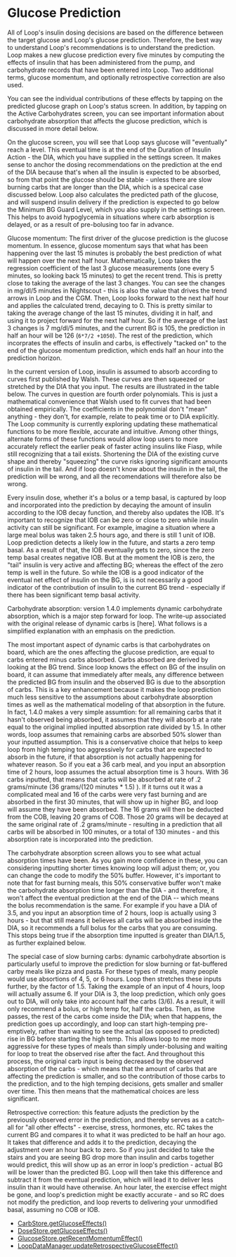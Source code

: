 # Glucose Prediction

All of Loop's insulin dosing decisions are based on the difference between the target glucose and Loop's glucose prediction. 
Therefore, the best way to understand Loop's recommendations is to understand the prediction.  Loop makes a new glucose
prediction every five minutes by computing the effects of insulin that has been administered from the pump, and carbohydrate
records that have been entered into Loop. Two additional terms, glucose momentum, and optionally retrospective correction are
also used. 

You can see the individual contributions of these effects by tapping on the predicted glucose graph on Loop's
status screen. In addition, by tapping on the Active Carbohydrates screen, you can see important information about 
carbohydrate absorption that affects the glucose prediction, which is discussed in more detail below.

On the glucose screen, you will see that Loop says glucose will "eventually" reach a level.  This eventual time is at the end of the Duration of Insulin Action - the DIA, which you have supplied in the settings screen.  It makes sense to anchor the dosing recommendations on the prediction at the end of the DIA because that's when all the insulin is expected to be absorbed, so from that point the glucose should be stable - unless there are slow burning carbs that are longer than the DIA, which is a specical case discussed below.  Loop also calculates the predicted path of the glucose, and will suspend insulin delivery if the prediction is expected to go below the Minimum BG Guard Level, which you also supply in the settings screen. This helps to avoid hypoglycemia in situations where carb absorption is delayed, or as a result of pre-bolusing too far in advance.

Glucose momentum: The first driver of the glucose prediction is the glucose momentum.  In essence, glucose momentum says that what has been happening over the last 15 minutes is probably the best prediction of what will happen over the next half hour.  Mathematically, Loop takes the regression coefficient of the last 3 glucose measurements (one every 5 minutes, so looking back 15 minutes) to get the recent trend.  This is pretty close to taking the average of the last 3 changes.  You can see the changes in mg/dl/5 minutes in Nightscout - this is also the value that drives the trend arrows in Loop and the CGM.  Then, Loop looks forward to the next half hour and applies the calculated trend, decaying to 0.  This is pretty similar to taking the average change of the last 15 minutes, dividing it in half, and using it to project forward for the next half hour.  So if the average of the last 3 changes is 7 mg/dl/5 minutes, and the current BG is 105, the prediction in half an hour will be 126 (`6*7/2 +1050`).  The rest of the prediction, which incorprates the effects of insulin and carbs, is effectively "tacked on" to the end of the glucose momentum prediction, which ends half an hour into the prediction horizon.

In the current version of Loop, insulin is assumed to absorb according to curves first published by Walsh.  These curves are then squeezed or stretched by the DIA that you input.  The results are illustrated in the table below.  The curves in question are fourth order polynomials.  This is just a mathematical convenience that Walsh used to fit curves that had been obtained empirically.  The coefficients in the polynomial don't "mean" anything - they don't, for example, relate to peak time or to DIA explicitly.  The Loop community is currently exploring updating these mathematical functions to be more flexible, accurate and intuitive. Among other things, alternate forms of these functions would allow loop users to more accurately reflect the earlier peak of faster acting insulins like Fiasp, while still recognizing that a tail exists.  Shortening the DIA of the existing curve shape and thereby "squeezing" the curve risks ignoring significant amounts of insulin in the tail.  And if loop doesn't know about the insulin in the tail, the prediction will be wrong, and all the recomendations will therefore also be wrong.  

Every insulin dose, whether it's a bolus or a temp basal, is captured by loop and incorporated into the prediction by decaying the amount of insulin according to the IOB decay function, and thereby also updates the IOB.  It's important to recognize that IOB can be zero or close to zero while insulin activity can still be significant.  For example, imagine a situation where a large meal bolus was taken 2.5 hours ago, and there is still 1 unit of IOB.  Loop prediction detects a likely low in the future, and starts a zero temp basal.  As a result of that, the IOB eventually gets to zero, since the zero temp basal creates negative IOB.  But at the moment the IOB is zero, the "tail" insulin is very active and affecting BG; whereas the effect of the zero temp is well in the future.  So while the IOB is a good indicator of the eventual net effect of insulin on the BG, is is not necessarily a good indicator of the contribution of insulin to the current BG trend - especially if there has been significant temp basal activity.

Carbohydrate absorption: version 1.4.0 implements dynamic carbohydrate absorption, which is a major step forward for loop.  The write-up associated with the original release of dynamic carbs is [here].  What follows is a simplified explanation with an emphasis on the prediction.

The most important aspect of dynamic carbs is that carbohydrates on board, which are the ones affecting the glucose prediction, are equal to carbs entered minus carbs absorbed.  Carbs absorbed are derived by looking at the BG trend.  Since loop knows the effect on BG of the insulin on board, it can assume that immediately after meals, any difference between the predicted BG from insulin and the observed BG is due to the absorption of carbs.  This is a key enhancement because it makes the loop prediction much less sensitive to the assumptions about carbohydrate absorption times as well as the mathematical modeling of that absorption in the future.  In fact, 1.4.0 makes a very simple assumtion: for all remaining carbs that it hasn't observed being absorbed, it assumes that they will absorb at a rate equal to the original implied inputted absorption rate divided by 1.5.  In other words, loop assumes that remaining carbs are absorbed 50% slower than your inputted assumption.  This is a conservative choice that helps to keep loop from high temping too aggressively for carbs that are expected to absorb in the future, if that absorption is not actually happening for whatever reason.  So if you eat a 36 carb meal, and you input an absorption time of 2 hours, loop assumes the actual absorption time is 3 hours.  With 36 carbs inputted, that means that carbs will be absorbed at rate of .2 grams/minute (36 grams/(120 minutes * 1.5) ).  If it turns out it was a complicated meal and 16 of the carbs were very fast burning and are absorbed in the first 30 minutes, that will show up in higher BG, and loop will assume they have been absorbed.  The 16 grams will then be deducted from the COB, leaving 20 grams of COB.  Those 20 grams will be decayed at the same original rate of .2 grams/minute - resulting in a prediction that all carbs will be absorbed in 100 minutes, or a total of 130 minutes - and this absorption rate is incorporated into the prediction.

The carbohydrate absorption screen allows you to see what actual absorption times have been.  As you gain more confidence in these, you can considering inputting shorter times knowing loop will adjust them; or, you can change the code to modify the 50% buffer.  However, it's important to note that for fast burning meals, this 50% conservative buffer won't make the carbohydrate absorption time longer than the DIA - and therefore, it won't affect the eventual prediction at the end of the DIA -- which means the bolus recommendation is the same.  For example if you have a DIA of 3.5, and you input an absorption time of 2 hours, loop is actually using 3 hours - but that still means it believes all carbs will be absorbed inside the DIA, so it recommends a full bolus for the carbs that you are consuming.  This stops being true if the absorption time inputted is greater than DIA/1.5, as further explained below.

The special case of slow burning carbs: dynamic carbohydrate absortion is particularly useful to improve the prediction for slow burning or fat-buffered carby meals like pizza and pasta.  For these types of meals, many people would use absortions of 4, 5, or 6 hours.  Loop then stretches these inputs further, by the factor of 1.5.  Taking the example of an input of 4 hours, loop will actually assume 6.  If your DIA is 3, the loop prediction, which only goes out to DIA, will only take into account half the carbs (3/6).  As a result, it will only recommend a bolus, or high temp for, half the carbs.  Then, as time passes, the rest of the carbs come inside the DIA; when that happens, the prediction goes up accordingly, and loop can start high-temping pre-emptively, rather than waiting to see the actual (as opposed to predicted) rise in BG before starting the high temp.  This allows loop to me more aggressive for these types of meals than simply under-bolusing and waiting for loop to treat the observed rise after the fact.  And throughout this process, the original carb input is being decreased by the observed absorption of the carbs - which means that the amount of carbs that are affecting the prediction is smaller, and so the contribution of those carbs to the prediction, and to the high temping decisions, gets smaller and smaller over time.  This then means that the mathematical choices are less significant.

Retrospective correction: this feature adjusts the prediction by the previously observed error in the prediction, and thereby serves as a catch-all for "all other effects" - exercise, stress, hormones, etc.  RC takes the current BG and compares it to what it was predicted to be half an hour ago.  It takes that difference and adds it to the prediction, decaying the adjustment over an hour back to zero.  So if you just decided to take the stairs and you are seeing BG drop more than insulin and carbs together would predict, this will show up as an error in loop's prediction - actual BG will be lower than the predicted BG.  Loop will then take this difference and subtract it from the eventual prediction, which will lead it to deliver less insulin than it would have otherwise.  An hour later, the exercise effect might be gone, and loop's prediction might be exactly accurate - and so RC does not modify the prediction, and loop reverts to delivering your unmodified basal, assuming no COB or IOB.


  -  [CarbStore.getGlucoseEffects()](https://github.com/LoopKit/LoopKit/blob/master/CarbKit/CarbStore.swift#L615)
  - [DoseStore.getGlucoseEffects()](https://github.com/LoopKit/LoopKit/blob/master/InsulinKit/DoseStore.swift#L936)
  -  [GlucoseStore.getRecentMomentumEffect()](https://github.com/LoopKit/LoopKit/blob/master/GlucoseKit/GlucoseStore.swift#L244)
  - [LoopDataManager.updateRetrospectiveGlucoseEffect()](https://github.com/LoopKit/Loop/blob/master/Loop/Managers/LoopDataManager.swift#L445)
